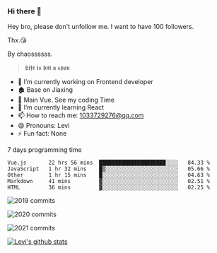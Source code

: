 ### Hi there 👋

Hey bro, please don't unfollow me. I want to have 100 followers.

Thx.😘

By chaossssss.

> 𝕷𝖎𝖋𝖊 𝖎𝖘 𝖇𝖚𝖙 𝖆 𝖘𝖕𝖆𝖓

- 🔭 I’m currently working on Frontend developer
- 🏚  Base on Jiaxing
- 🔨 Main Vue. See my coding Time
- 🌱 I’m currently learning React
- 📫 How to reach me: 1033729276@qq.com
- 😄 Pronouns: Levi
- ⚡ Fun fact: None


7 days programming time



<!--START_SECTION:waka-->
```text
Vue.js       22 hrs 56 mins  █████████████████████░░░░   84.33 % 
JavaScript   1 hr 32 mins    █▒░░░░░░░░░░░░░░░░░░░░░░░   05.66 % 
Other        1 hr 15 mins    █░░░░░░░░░░░░░░░░░░░░░░░░   04.63 % 
Markdown     41 mins         ▓░░░░░░░░░░░░░░░░░░░░░░░░   02.51 % 
HTML         36 mins         ▓░░░░░░░░░░░░░░░░░░░░░░░░   02.25 % 
```
<!--END_SECTION:waka-->


![2019 commits](https://i.bmp.ovh/imgs/2022/06/09/40ea8ef53dc6a071.png)

![2020 commits](https://i.bmp.ovh/imgs/2022/06/09/3d3f42d583997994.png)

![2021 commits](https://i.bmp.ovh/imgs/2022/06/09/be5c22a2f85ef63e.png)

[![Levi's github stats](https://github-readme-stats.vercel.app/api?username=chaossssss)](https://github.com/anuraghazra/github-readme-stats)
